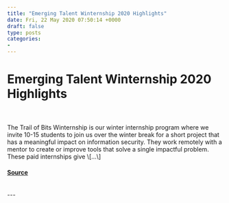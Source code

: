 ```yaml
---
title: "Emerging Talent Winternship 2020 Highlights"
date: Fri, 22 May 2020 07:50:14 +0000
draft: false
type: posts
categories: 
- 
---
```

# Emerging Talent Winternship 2020 Highlights

<br/>

<br/>
The Trail of Bits Winternship is our winter internship program where we invite 10-15 students to join us over the winter break for a short project that has a meaningful impact on information security. They work remotely with a mentor to create or improve tools that solve a single impactful problem. These paid internships give \[…\]

#### [Source](https://blog.trailofbits.com/2020/05/22/emerging-talent-winternship-2020-highlights/)

<br/>
---

